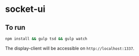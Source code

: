 # socket-ui

## To run

```bash
npm install && gulp tsd && gulp watch
```

The display-client will be accessible on `http://localhost:1337`.